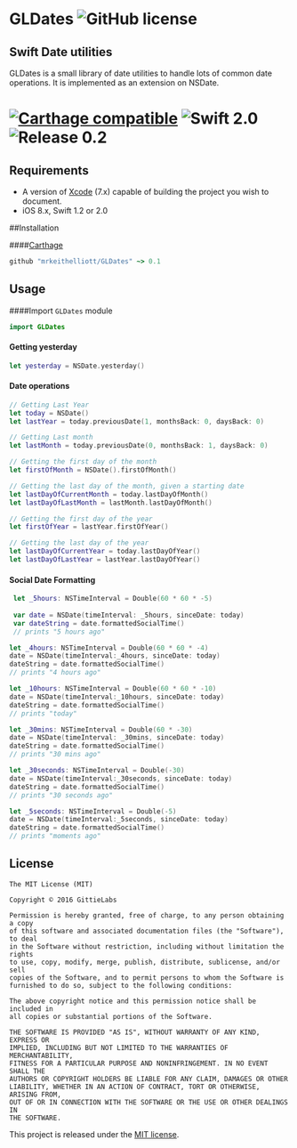 # GLDates ![GitHub license](https://img.shields.io/badge/license-MIT-lightgrey.svg)
## Swift Date utilities
GLDates is a small library of date utilities to handle lots of common date operations.  It is implemented as an extension on NSDate.
#  [![Carthage compatible](https://img.shields.io/badge/Carthage-compatible-4BC51D.svg?style=flat)](https://github.com/Carthage/Carthage) ![Swift 2.0](https://img.shields.io/badge/swift-2.0-orange.svg) ![Release 0.2](https://img.shields.io/badge/release-0.2-blue.svg)

## Requirements

* A version of [Xcode][xcode] (7.x) capable of building the project you wish to document.
* iOS 8.x, Swift 1.2 or 2.0

##Installation

####[Carthage](http://github.com/Carthage/Carthage)
```ruby 
github "mrkeithelliott/GLDates" ~> 0.1
```

## Usage
####Import `GLDates` module
```swift
import GLDates
```

#### Getting yesterday
```swift
let yesterday = NSDate.yesterday()   
```

#### Date operations
```swift
// Getting Last Year
let today = NSDate()
let lastYear = today.previousDate(1, monthsBack: 0, daysBack: 0)
```

```swift
// Getting Last month
let lastMonth = today.previousDate(0, monthsBack: 1, daysBack: 0)
```
```swift
// Getting the first day of the month
let firstOfMonth = NSDate().firstOfMonth()
```

```swift
// Getting the last day of the month, given a starting date
let lastDayOfCurrentMonth = today.lastDayOfMonth()
let lastDayOfLastMonth = lastMonth.lastDayOfMonth()
```

```swift
// Getting the first day of the year
let firstOfYear = lastYear.firstOfYear()
```

```swift
// Getting the last day of the year
let lastDayOfCurrentYear = today.lastDayOfYear()
let lastDayOfLastYear = lastYear.lastDayOfYear()
```
#### Social Date Formatting

```swift
 let _5hours: NSTimeInterval = Double(60 * 60 * -5)
        
 var date = NSDate(timeInterval: _5hours, sinceDate: today)
 var dateString = date.formattedSocialTime()
 // prints "5 hours ago"
```

```swift
let _4hours: NSTimeInterval = Double(60 * 60 * -4)
date = NSDate(timeInterval:_4hours, sinceDate: today)
dateString = date.formattedSocialTime()
// prints "4 hours ago"
```

```swift
let _10hours: NSTimeInterval = Double(60 * 60 * -10)
date = NSDate(timeInterval:_10hours, sinceDate: today)
dateString = date.formattedSocialTime()
// prints "today"
```

```swift
let _30mins: NSTimeInterval = Double(60 * -30)
date = NSDate(timeInterval: _30mins, sinceDate: today)
dateString = date.formattedSocialTime()
// prints "30 mins ago"
```

```swift
let _30seconds: NSTimeInterval = Double(-30)
date = NSDate(timeInterval:_30seconds, sinceDate: today)
dateString = date.formattedSocialTime()
// prints "30 seconds ago"
```

```swift
let _5seconds: NSTimeInterval = Double(-5)
date = NSDate(timeInterval:_5seconds, sinceDate: today)
dateString = date.formattedSocialTime()
// prints "moments ago"
```
## License

	The MIT License (MIT)

	Copyright © 2016 GittieLabs

	Permission is hereby granted, free of charge, to any person obtaining a copy
	of this software and associated documentation files (the "Software"), to deal
	in the Software without restriction, including without limitation the rights
	to use, copy, modify, merge, publish, distribute, sublicense, and/or sell
	copies of the Software, and to permit persons to whom the Software is
	furnished to do so, subject to the following conditions:

	The above copyright notice and this permission notice shall be included in
	all copies or substantial portions of the Software.

	THE SOFTWARE IS PROVIDED "AS IS", WITHOUT WARRANTY OF ANY KIND, EXPRESS OR
	IMPLIED, INCLUDING BUT NOT LIMITED TO THE WARRANTIES OF MERCHANTABILITY,
	FITNESS FOR A PARTICULAR PURPOSE AND NONINFRINGEMENT. IN NO EVENT SHALL THE
	AUTHORS OR COPYRIGHT HOLDERS BE LIABLE FOR ANY CLAIM, DAMAGES OR OTHER
	LIABILITY, WHETHER IN AN ACTION OF CONTRACT, TORT OR OTHERWISE, ARISING FROM,
	OUT OF OR IN CONNECTION WITH THE SOFTWARE OR THE USE OR OTHER DEALINGS IN
	THE SOFTWARE.

This project is released under the [MIT license](https://github.com/mrkeithelliott/GLDates/blob/master/LICENSE).

[xcode]: https://developer.apple.com/xcode "Xcode"

